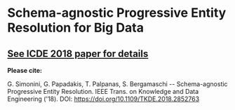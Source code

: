 # Schema-agnostic Progressive Entity Resolution for Big Data
## [See ICDE 2018 paper for details](http://dbgroup.unimore.it/paper/g/Schema-agnostic%20Progressive%20Entity%20Resolution.pdf)

**Please cite:**

G. Simonini, G. Papadakis, T. Palpanas, S. Bergamaschi -- Schema-agnostic Progressive Entity Resolution. IEEE Trans. on Knowledge and Data Engineering ('18).
DOI: https://doi.org/10.1109/TKDE.2018.2852763